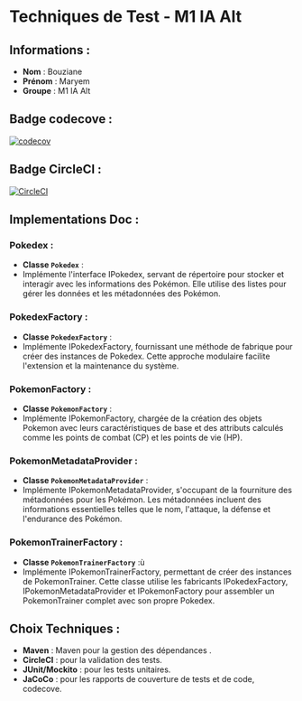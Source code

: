 # Techniques de Test - M1 IA Alt
## Informations :

- **Nom** : Bouziane
- **Prénom** : Maryem
- **Groupe** : M1 IA Alt

## Badge codecove :
[![codecov](https://codecov.io/gh/BouzianeMaryem/ceri-m1-techniques-de-test/graph/badge.svg?token=6WQJWMQFOP)](https://codecov.io/gh/BouzianeMaryem/ceri-m1-techniques-de-test)
## Badge CircleCI :

[![CircleCI](https://dl.circleci.com/status-badge/img/gh/BouzianeMaryem/ceri-m1-techniques-de-test/tree/master.svg?style=svg)](https://dl.circleci.com/status-badge/redirect/gh/BouzianeMaryem/ceri-m1-techniques-de-test/tree/master)
## Implementations Doc :

### Pokedex :
- **Classe `Pokedex`** : 
- Implémente l'interface IPokedex, servant de répertoire pour stocker et interagir avec les informations des Pokémon. Elle utilise des listes pour gérer les données et les métadonnées des Pokémon.
  
### PokedexFactory :
- **Classe `PokedexFactory`** : 
- Implémente IPokedexFactory, fournissant une méthode de fabrique pour créer des instances de Pokedex. Cette approche modulaire facilite l'extension et la maintenance du système.

### PokemonFactory :
- **Classe `PokemonFactory`** : 
- Implémente IPokemonFactory, chargée de la création des objets Pokemon avec leurs caractéristiques de base et des attributs calculés comme les points de combat (CP) et les points de vie (HP).

### PokemonMetadataProvider :
- **Classe `PokemonMetadataProvider`** :
- Implémente IPokemonMetadataProvider, s'occupant de la fourniture des métadonnées pour les Pokémon. Les métadonnées incluent des informations essentielles telles que le nom, l'attaque, la défense et l'endurance des Pokémon.

### PokemonTrainerFactory :
- **Classe `PokemonTrainerFactory`** :ù
- Implémente IPokemonTrainerFactory, permettant de créer des instances de PokemonTrainer. Cette classe utilise les fabricants IPokedexFactory, IPokemonMetadataProvider et IPokemonFactory pour assembler un PokemonTrainer complet avec son propre Pokedex.

## Choix Techniques :
- **Maven** : Maven pour la gestion des dépendances .
- **CircleCI** :  pour la validation des tests.
- **JUnit/Mockito** : pour les tests unitaires.
- **JaCoCo** : pour les rapports de couverture de tests et de code, codecove.